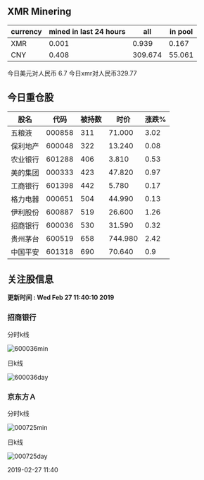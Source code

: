 ## XMR Minering

|currency|mined in last 24 hours|all|in pool|
|---|---|---|---|
|XMR|0.001|0.939|0.167|
|CNY|0.408|309.674|55.061|

今日美元对人民币 6.7	今日xmr对人民币329.77


## 今日重仓股 

|股名|代码|被持数|时价|涨跌%|
|---|---|---|---|---|
|五粮液|000858|311|71.000|3.02|
|保利地产|600048|322|13.240|0.08|
|农业银行|601288|406|3.810|0.53|
|美的集团|000333|423|47.820|0.97|
|工商银行|601398|442|5.780|0.17|
|格力电器|000651|504|44.990|0.13|
|伊利股份|600887|519|26.600|1.26|
|招商银行|600036|530|31.590|0.32|
|贵州茅台|600519|658|744.980|2.42|
|中国平安|601318|690|70.640|0.9|

## 关注股信息
**更新时间 : Wed Feb 27 11:40:10 2019**
### 招商银行 
分时k线

![600036min](http://image.sinajs.cn/newchart/min/n/sh600036.gif)

日k线

![600036day](http://image.sinajs.cn/newchart/daily/n/sh600036.gif)

### 京东方Ａ 
分时k线

![000725min](http://image.sinajs.cn/newchart/min/n/sz000725.gif)

日k线

![000725day](http://image.sinajs.cn/newchart/daily/n/sz000725.gif)

2019-02-27 11:40